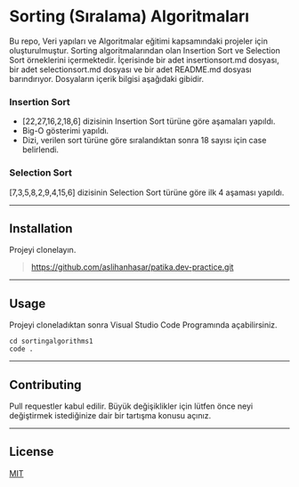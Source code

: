 # Sorting (Sıralama) Algoritmaları
Bu repo, Veri yapıları ve Algoritmalar eğitimi kapsamındaki projeler için oluşturulmuştur. Sorting algoritmalarından olan Insertion Sort ve Selection Sort örneklerini içermektedir. İçerisinde bir adet insertionsort.md dosyası, bir adet selectionsort.md dosyası ve bir adet README.md dosyası barındırıyor. Dosyaların içerik bilgisi aşağıdaki gibidir.


### Insertion Sort
* [22,27,16,2,18,6] dizisinin Insertion Sort türüne göre aşamaları yapıldı.
* Big-O gösterimi yapıldı. 
* Dizi, verilen sort türüne göre sıralandıktan sonra 18 sayısı için case belirlendi.



### Selection Sort
[7,3,5,8,2,9,4,15,6] dizisinin Selection Sort türüne göre ilk 4 aşaması yapıldı.

---

## Installation
Projeyi clonelayın.

> https://github.com/aslihanhasar/patika.dev-practice.git

---

## Usage
Projeyi cloneladıktan sonra Visual Studio Code Programında açabilirsiniz.

```
cd sortingalgorithms1
code .
```

---

## Contributing
Pull requestler kabul edilir. Büyük değişiklikler için lütfen önce neyi değiştirmek istediğinize dair bir tartışma konusu açınız.

---

## License
[MIT](https://choosealicense.com/licenses/mit/)